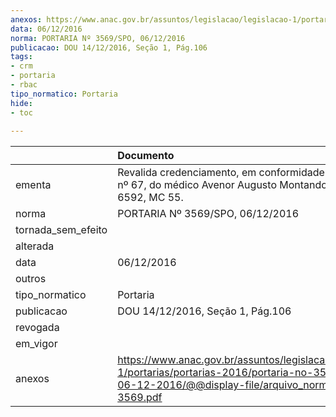 ```yaml
---
anexos: https://www.anac.gov.br/assuntos/legislacao/legislacao-1/portarias/portarias-2016/portaria-no-3569-spo-06-12-2016/@@display-file/arquivo_norma/PA2016-3569.pdf
data: 06/12/2016
norma: PORTARIA Nº 3569/SPO, 06/12/2016
publicacao: DOU 14/12/2016, Seção 1, Pág.106
tags:
- crm
- portaria
- rbac
tipo_normatico: Portaria
hide: 
- toc 
 
---
```


|                    | Documento                                                                                                                                                      |
|:-------------------|:---------------------------------------------------------------------------------------------------------------------------------------------------------------|
| ementa             | Revalida credenciamento, em conformidade com o RBAC nº 67, do médico Avenor Augusto Montandon, CRM-MG 6592, MC 55.                                             |
| norma              | PORTARIA Nº 3569/SPO, 06/12/2016                                                                                                                               |
| tornada_sem_efeito |                                                                                                                                                                |
| alterada           |                                                                                                                                                                |
| data               | 06/12/2016                                                                                                                                                     |
| outros             |                                                                                                                                                                |
| tipo_normatico     | Portaria                                                                                                                                                       |
| publicacao         | DOU 14/12/2016, Seção 1, Pág.106                                                                                                                               |
| revogada           |                                                                                                                                                                |
| em_vigor           |                                                                                                                                                                |
| anexos             | https://www.anac.gov.br/assuntos/legislacao/legislacao-1/portarias/portarias-2016/portaria-no-3569-spo-06-12-2016/@@display-file/arquivo_norma/PA2016-3569.pdf |